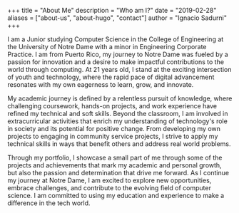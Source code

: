 +++
title = "About Me"
description = "Who am I?"
date = "2019-02-28"
aliases = ["about-us", "about-hugo", "contact"]
author = "Ignacio Sadurni"
+++

I am a Junior studying Computer Science in the College of Engineering at the University of Notre Dame with a minor in Engineering Corporate Practice. I am from Puerto Rico, my journey to Notre Dame was fueled by a passion for innovation and a desire to make impactful contributions to the world through computing. At 21 years old, I stand at the exciting intersection of youth and technology, where the rapid pace of digital advancement resonates with my own eagerness to learn, grow, and innovate.

My academic journey is defined by a relentless pursuit of knowledge, where challenging coursework, hands-on projects, and work experience have refined my technical and soft skills. Beyond the classroom, I am involved in extracurricular activities that enrich my understanding of technology's role in society and its potential for positive change. From developing my own projects to engaging in community service projects, I strive to apply my technical skills in ways that benefit others and address real world problems.

Through my portfolio, I showcase a small part of me through some of the projects and achievements that mark my academic and personal growth, but also the passion and determination that drive me forward. As I continue my journey at Notre Dame, I am excited to explore new opportunities, embrace challenges, and contribute to the evolving field of computer science. I am committed to using my education and experience to make a difference in the tech world.
